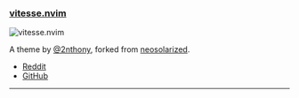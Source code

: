 <h3 id="new-vitesse.nvim">
  <a href="#new-vitesse.nvim">
    <span class="icon-text">
      <span class="icon">
        <i class="fa-solid fa-book"></i>
      </span>
    </span>
    <span>vitesse.nvim</span>
  </a>
</h3>

![vitesse.nvim](https://camo.githubusercontent.com/70c4e8c95a67509b5d7f9c525e8c30ba7654d5e0071975b0a0424626ad03f5b2/68747470733a2f2f63646e2e6a7364656c6976722e6e65742f67682f326e74686f6e792f73746174696373406d61696e2f755069632f354c53314857354e6a5230712e706e67)

A theme by [@2nthony](https://github.com/2nthony), forked from [neosolarized](https://github.com/svrana/neosolarized.nvim).

- [Reddit](https://www.reddit.com/r/neovim/comments/10q5kqk/vitesse_theme_for_neovim_yet_another_goodlooking/)
- [GitHub](https://github.com/2nthony/vitesse.nvim)

---
